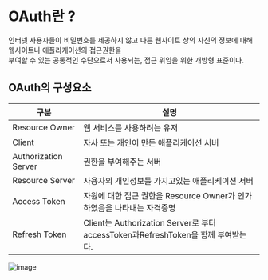 # OAuth란 ? 
인터넷 사용자들이 비밀번호를 제공하지 않고 다른 웹사이트 상의 자신의 정보에 대해 웹사이트나 애플리케이션의 접근권한을   
부여할 수 있는 공통적인 수단으로서 사용되는, 접근 위임을 위한 개방형 표준이다.

## OAuth의 구성요소
|구분|설명|
|---|------|
|Resource Owner|웹 서비스를 사용하려는 유저|
|Client|자사 또는 개인이 만든 애플리케이션 서버|
|Authorization Server|권한을 부여해주는 서버|
|Resource Server|사용자의 개인정보를 가지고있는 애플리케이션 서버|
|Access Token|자원에 대한 접근 권한을 Resource Owner가 인가하였음을 나타내는 자격증명|
|Refresh Token|Client는 Authorization Server로 부터 accessToken과RefreshToken을 함께 부여받는다.|

![image](https://github.com/kj-cs-study/CS-Study/assets/37789623/a069c062-43fe-4f10-b048-11920b6ea4fb)
